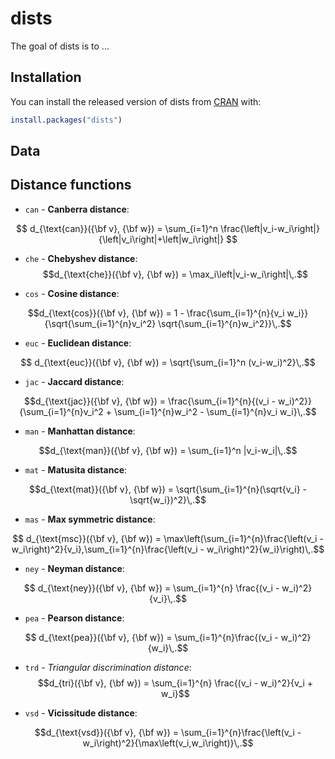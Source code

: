 
# dists

<!-- badges: start -->
<!-- badges: end -->

The goal of dists is to ...

## Installation

You can install the released version of dists from [CRAN](https://CRAN.R-project.org) with:

``` r
install.packages("dists")
```

## Data

## Distance functions

- `can` - **Canberra distance**:
   
$$
d_{\text{can}}({\bf v}, {\bf w}) = \sum_{i=1}^n \frac{\left|v_i-w_i\right|}{\left|v_i\right|+\left|w_i\right|}
$$

- `che` - **Chebyshev distance**:
$$d_{\text{che}}({\bf v}, {\bf w}) = \max_i\left|v_i-w_i\right|\,.$$
    
- `cos` - **Cosine distance**:

$$d_{\text{cos}}({\bf v}, {\bf w}) = 1 - \frac{\sum_{i=1}^{n}{v_i w_i}}{\sqrt{\sum_{i=1}^{n}v_i^2} \sqrt{\sum_{i=1}^{n}w_i^2}}\,.$$
    
- `euc` - **Euclidean distance**:
    
$$ d_{\text{euc}}({\bf v}, {\bf w}) = \sqrt{\sum_{i=1}^n (v_i-w_i)^2}\,.$$
    
- `jac` - **Jaccard distance**:

$$d_{\text{jac}}({\bf v}, {\bf w}) = \frac{\sum_{i=1}^{n}{(v_i - w_i)^2}}{\sum_{i=1}^{n}v_i^2 + \sum_{i=1}^{n}w_i^2 - \sum_{i=1}^{n}v_i w_i}\,.$$

- `man` - **Manhattan distance**:

$$d_{\text{man}}({\bf v}, {\bf w}) = \sum_{i=1}^n |v_i-w_i|\,.$$

- `mat` - **Matusita distance**:

$$d_{\text{mat}}({\bf v}, {\bf w}) = \sqrt{\sum_{i=1}^{n}(\sqrt{v_i} - \sqrt{w_i})^2}\,.$$

- `mas` - **Max symmetric distance**:

$$   d_{\text{msc}}({\bf v}, {\bf w}) = \max\left(\sum_{i=1}^{n}\frac{\left(v_i - w_i\right)^2}{v_i},\sum_{i=1}^{n}\frac{\left(v_i - w_i\right)^2}{w_i}\right)\,.$$

- `ney` - **Neyman distance**:

$$    d_{\text{ney}}({\bf v}, {\bf w}) = \sum_{i=1}^{n} \frac{(v_i - w_i)^2}{v_i}\,.$$

- `pea` - **Pearson distance**:

$$     d_{\text{pea}}({\bf v}, {\bf w}) = \sum_{i=1}^{n}\frac{(v_i - w_i)^2}{w_i}\,.$$

- `trd` - *Triangular discrimination distance*:
$$d_{tri}({\bf v}, {\bf w}) = \sum_{i=1}^{n} \frac{(v_i - w_i)^2}{v_i + w_i}$$

- `vsd` - **Vicissitude distance**:

$$d_{\text{vsd}}({\bf v}, {\bf w}) = \sum_{i=1}^{n}\frac{\left(v_i - w_i\right)^2}{\max\left(v_i,w_i\right)}\,.$$

